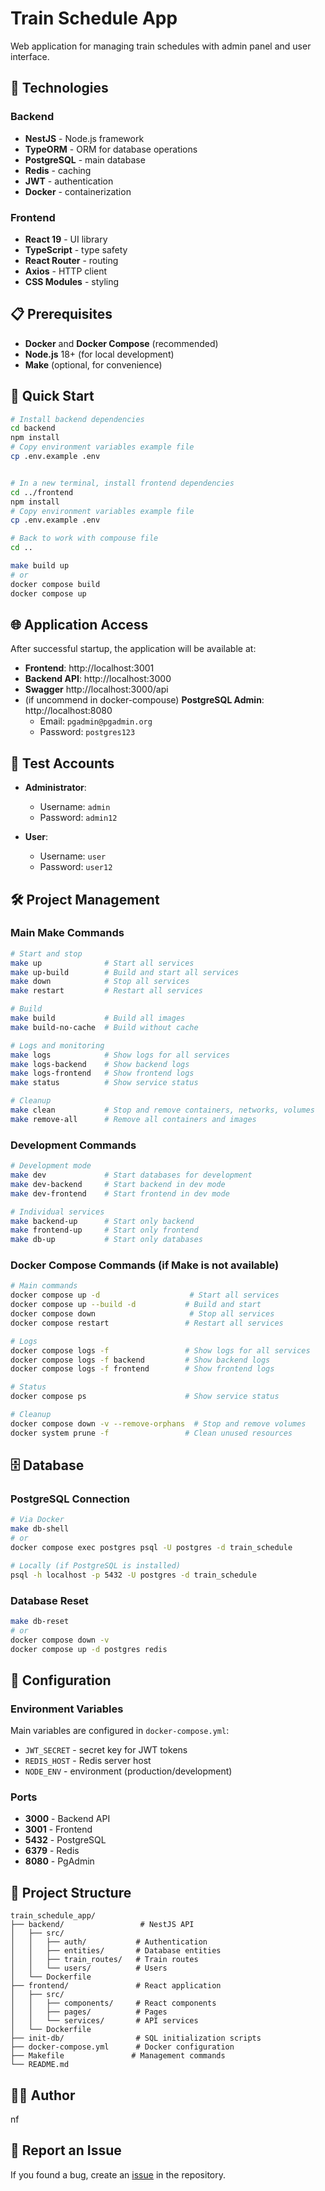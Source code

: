 # Train Schedule App

Web application for managing train schedules with admin panel and user interface.

## 🚀 Technologies

### Backend

- **NestJS** - Node.js framework
- **TypeORM** - ORM for database operations
- **PostgreSQL** - main database
- **Redis** - caching
- **JWT** - authentication
- **Docker** - containerization

### Frontend

- **React 19** - UI library
- **TypeScript** - type safety
- **React Router** - routing
- **Axios** - HTTP client
- **CSS Modules** - styling

## 📋 Prerequisites

- **Docker** and **Docker Compose** (recommended)
- **Node.js** 18+ (for local development)
- **Make** (optional, for convenience)

## 🚀 Quick Start

```bash
# Install backend dependencies
cd backend
npm install
# Copy environment variables example file
cp .env.example .env


# In a new terminal, install frontend dependencies
cd ../frontend
npm install
# Copy environment variables example file
cp .env.example .env

# Back to work with compouse file
cd ..

make build up
# or
docker compose build
docker compose up
```

## 🌐 Application Access

After successful startup, the application will be available at:

- **Frontend**: http://localhost:3001
- **Backend API**: http://localhost:3000
- **Swagger** http://localhost:3000/api
- (if uncommend in docker-compouse) **PostgreSQL Admin**: http://localhost:8080
  - Email: `pgadmin@pgadmin.org`
  - Password: `postgres123`

## 👤 Test Accounts

- **Administrator**:

  - Username: `admin`
  - Password: `admin12`

- **User**:
  - Username: `user`
  - Password: `user12`

## 🛠️ Project Management

### Main Make Commands

```bash
# Start and stop
make up              # Start all services
make up-build        # Build and start all services
make down            # Stop all services
make restart         # Restart all services

# Build
make build           # Build all images
make build-no-cache  # Build without cache

# Logs and monitoring
make logs            # Show logs for all services
make logs-backend    # Show backend logs
make logs-frontend   # Show frontend logs
make status          # Show service status

# Cleanup
make clean           # Stop and remove containers, networks, volumes
make remove-all      # Remove all containers and images
```

### Development Commands

```bash
# Development mode
make dev             # Start databases for development
make dev-backend     # Start backend in dev mode
make dev-frontend    # Start frontend in dev mode

# Individual services
make backend-up      # Start only backend
make frontend-up     # Start only frontend
make db-up           # Start only databases
```

### Docker Compose Commands (if Make is not available)

```bash
# Main commands
docker compose up -d                    # Start all services
docker compose up --build -d           # Build and start
docker compose down                     # Stop all services
docker compose restart                 # Restart all services

# Logs
docker compose logs -f                 # Show logs for all services
docker compose logs -f backend         # Show backend logs
docker compose logs -f frontend        # Show frontend logs

# Status
docker compose ps                      # Show service status

# Cleanup
docker compose down -v --remove-orphans  # Stop and remove volumes
docker system prune -f                 # Clean unused resources
```

## 🗄️ Database

### PostgreSQL Connection

```bash
# Via Docker
make db-shell
# or
docker compose exec postgres psql -U postgres -d train_schedule

# Locally (if PostgreSQL is installed)
psql -h localhost -p 5432 -U postgres -d train_schedule
```

### Database Reset

```bash
make db-reset
# or
docker compose down -v
docker compose up -d postgres redis
```

## 🔧 Configuration

### Environment Variables

Main variables are configured in `docker-compose.yml`:

- `JWT_SECRET` - secret key for JWT tokens
- `REDIS_HOST` - Redis server host
- `NODE_ENV` - environment (production/development)

### Ports

- **3000** - Backend API
- **3001** - Frontend
- **5432** - PostgreSQL
- **6379** - Redis
- **8080** - PgAdmin

## 📁 Project Structure

```
train_schedule_app/
├── backend/                 # NestJS API
│   ├── src/
│   │   ├── auth/           # Authentication
│   │   ├── entities/       # Database entities
│   │   ├── train_routes/   # Train routes
│   │   └── users/          # Users
│   └── Dockerfile
├── frontend/               # React application
│   ├── src/
│   │   ├── components/     # React components
│   │   ├── pages/          # Pages
│   │   └── services/       # API services
│   └── Dockerfile
├── init-db/                # SQL initialization scripts
├── docker-compose.yml      # Docker configuration
├── Makefile               # Management commands
└── README.md
```

## 👨‍💻 Author

nf

## 🐛 Report an Issue

If you found a bug, create an [issue](https://github.com/nfdevua/train_schedule_app/issues) in the repository.
